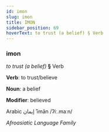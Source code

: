 ```yaml
---
id: imon
slug: imon
title: İMON
sidebar_position: 69
hoverText: to trust (a belief) § Verb
---
```


### imon

*to trust (a belief)* **§** Verb

**Verb**: to trust/believe

**Noun**: a belief

**Modifier**: believed

Arabic إيمان ʾīmān /ʔiː.maːn/

*Afroasiatic Language Family*